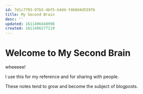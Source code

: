 ```yaml
---
id: 7d1c7793-97b5-4bf5-b4d4-f460d4d5597b
title: My Second Brain
desc: ''
updated: 1611406448998
created: 1611406277119
---
```


# Welcome to My Second Brain

wheeeee!

I use this for my reference and for sharing with people.

These notes tend to grow and become the subject of blogposts.
